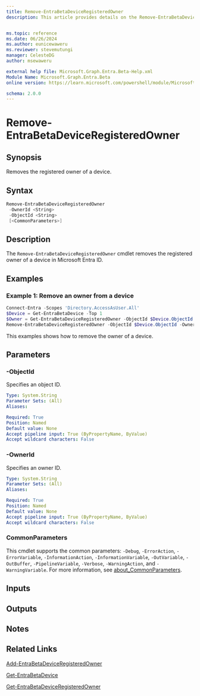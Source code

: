 ```yaml
---
title: Remove-EntraBetaDeviceRegisteredOwner
description: This article provides details on the Remove-EntraBetaDeviceRegisteredOwner command.


ms.topic: reference
ms.date: 06/26/2024
ms.author: eunicewaweru
ms.reviewer: stevemutungi
manager: CelesteDG
author: msewaweru

external help file: Microsoft.Graph.Entra.Beta-Help.xml
Module Name: Microsoft.Graph.Entra.Beta
online version: https://learn.microsoft.com/powershell/module/Microsoft.Graph.Entra.Beta/Remove-EntraBetaDeviceRegisteredOwner

schema: 2.0.0
---
```


# Remove-EntraBetaDeviceRegisteredOwner

## Synopsis

Removes the registered owner of a device.

## Syntax

```powershell
Remove-EntraBetaDeviceRegisteredOwner 
 -OwnerId <String> 
 -ObjectId <String> 
 [<CommonParameters>]
```

## Description

The `Remove-EntraBetaDeviceRegisteredOwner` cmdlet removes the registered owner of a device in Microsoft Entra ID.

## Examples

### Example 1: Remove an owner from a device

```powershell
Connect-Entra -Scopes 'Directory.AccessAsUser.All'
$Device = Get-EntraBetaDevice -Top 1
$Owner = Get-EntraBetaDeviceRegisteredOwner -ObjectId $Device.ObjectId
Remove-EntraBetaDeviceRegisteredOwner -ObjectId $Device.ObjectId -OwnerId $Owner.ObjectId
```

This examples shows how to remove the owner of a device.

## Parameters

### -ObjectId

Specifies an object ID.

```yaml
Type: System.String
Parameter Sets: (All)
Aliases:

Required: True
Position: Named
Default value: None
Accept pipeline input: True (ByPropertyName, ByValue)
Accept wildcard characters: False
```

### -OwnerId

Specifies an owner ID.

```yaml
Type: System.String
Parameter Sets: (All)
Aliases:

Required: True
Position: Named
Default value: None
Accept pipeline input: True (ByPropertyName, ByValue)
Accept wildcard characters: False
```

### CommonParameters

This cmdlet supports the common parameters: `-Debug`, `-ErrorAction`, `-ErrorVariable`, `-InformationAction`, `-InformationVariable`, `-OutVariable`, `-OutBuffer`, `-PipelineVariable`, `-Verbose`, `-WarningAction`, and `-WarningVariable`. For more information, see [about_CommonParameters](https://go.microsoft.com/fwlink/?LinkID=113216).

## Inputs

## Outputs

## Notes

## Related Links

[Add-EntraBetaDeviceRegisteredOwner](Add-EntraBetaDeviceRegisteredOwner.md)

[Get-EntraBetaDevice](Get-EntraBetaDevice.md)

[Get-EntraBetaDeviceRegisteredOwner](Get-EntraBetaDeviceRegisteredOwner.md)
